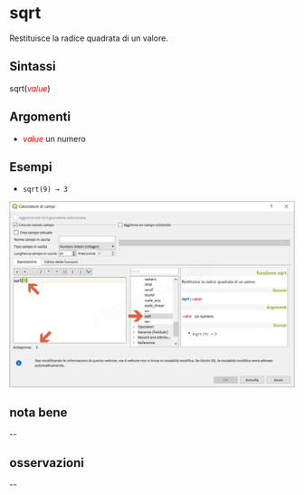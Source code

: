 # sqrt

Restituisce la radice quadrata di un valore.

## Sintassi

sqrt(_<span style="color:red;">value</span>_)

## Argomenti

* _<span style="color:red;">value</span>_ un numero

## Esempi

* `sqrt(9) → 3`

![](../../img/matematica/sqrt/sqrt1.png)

## nota bene

--

## osservazioni

--
